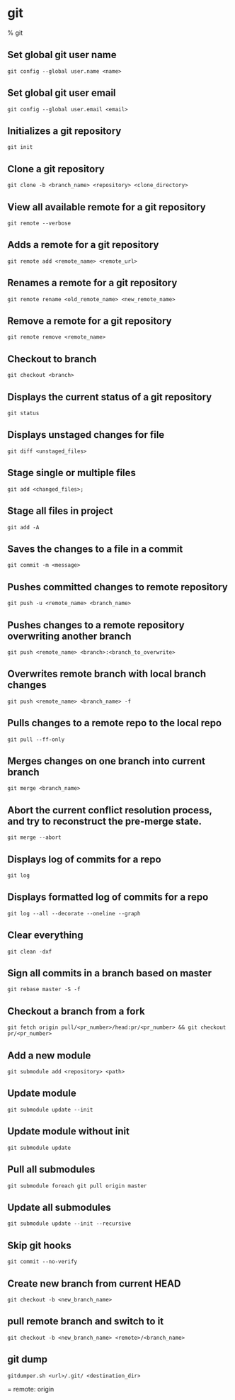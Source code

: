 # git

% git

## Set global git user name
```
git config --global user.name <name>
```

## Set global git user email
```
git config --global user.email <email>
```

## Initializes a git repository
```
git init
```

## Clone a git repository
```
git clone -b <branch_name> <repository> <clone_directory>
```

## View all available remote for a git repository
```
git remote --verbose
```

## Adds a remote for a git repository
```
git remote add <remote_name> <remote_url>
```

## Renames a remote for a git repository
```
git remote rename <old_remote_name> <new_remote_name>
```

## Remove a remote for a git repository
```
git remote remove <remote_name>
```

## Checkout to branch
```
git checkout <branch>
```

## Displays the current status of a git repository
```
git status
```

## Displays unstaged changes for file
```
git diff <unstaged_files>
```

## Stage single or multiple files
```
git add <changed_files>;
```

## Stage all files in project
```
git add -A
```

## Saves the changes to a file in a commit
```
git commit -m <message>
```

## Pushes committed changes to remote repository
```
git push -u <remote_name> <branch_name>
```

## Pushes changes to a remote repository overwriting another branch
```
git push <remote_name> <branch>:<branch_to_overwrite>
```

## Overwrites remote branch with local branch changes
```
git push <remote_name> <branch_name> -f
```

## Pulls changes to a remote repo to the local repo
```
git pull --ff-only
```

## Merges changes on one branch into current branch
```
git merge <branch_name>
```

## Abort the current conflict resolution process, and try to reconstruct the pre-merge state.
```
git merge --abort
```

## Displays log of commits for a repo
```
git log
```

## Displays formatted log of commits for a repo
```
git log --all --decorate --oneline --graph
```

## Clear everything
```
git clean -dxf
```

## Sign all commits in a branch based on master
```
git rebase master -S -f
```

## Checkout a branch from a fork
```
git fetch origin pull/<pr_number>/head:pr/<pr_number> && git checkout pr/<pr_number>
```

## Add a new module
```
git submodule add <repository> <path>
```

## Update module
```
git submodule update --init
```

## Update module without init
```
git submodule update
```

## Pull all submodules
```
git submodule foreach git pull origin master
```

## Update all submodules
```
git submodule update --init --recursive
```

## Skip git hooks
```
git commit --no-verify
```

## Create new branch from current HEAD
```
git checkout -b <new_branch_name>
```

## pull remote branch and switch to it
```
git checkout -b <new_branch_name> <remote>/<branch_name>
```

## git dump
```
gitdumper.sh <url>/.git/ <destination_dir>
```

= remote: origin
